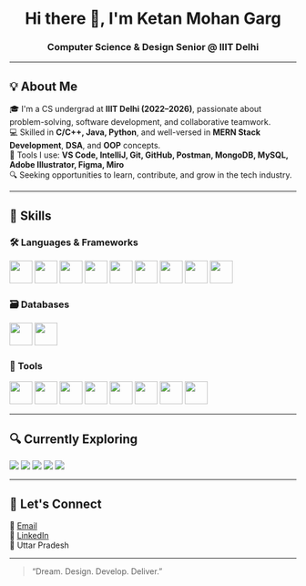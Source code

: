 <h1 align="center">Hi there 👋, I'm Ketan Mohan Garg</h1>
<h3 align="center">Computer Science & Design Senior @ IIIT Delhi</h3>

---

## 💡 About Me

🎓 I'm a CS undergrad at **IIIT Delhi (2022–2026)**, passionate about problem-solving, software development, and collaborative teamwork.  
💻 Skilled in **C/C++, Java, Python**, and well-versed in **MERN Stack Development**, **DSA**, and **OOP** concepts.  
🧰 Tools I use: **VS Code, IntelliJ, Git, GitHub, Postman, MongoDB, MySQL, Adobe Illustrator, Figma, Miro**  
🔍 Seeking opportunities to learn, contribute, and grow in the tech industry.

---

## 🧠 Skills

### 🛠 Languages & Frameworks  
<p align="left">
  <img src="https://cdn.jsdelivr.net/gh/devicons/devicon/icons/python/python-original.svg" height="40" />
  <img src="https://cdn.jsdelivr.net/gh/devicons/devicon/icons/javascript/javascript-original.svg" height="40"/>
  <img src="https://cdn.jsdelivr.net/gh/devicons/devicon/icons/cplusplus/cplusplus-original.svg" height="40"/>
  <img src="https://cdn.jsdelivr.net/gh/devicons/devicon/icons/html5/html5-original.svg" height="40"/>
  <img src="https://cdn.jsdelivr.net/gh/devicons/devicon/icons/css3/css3-original.svg" height="40"/>
  <img src="https://cdn.jsdelivr.net/gh/devicons/devicon/icons/react/react-original.svg" height="40"/>
  <img src="https://cdn.jsdelivr.net/gh/devicons/devicon/icons/express/express-original.svg" height="40"/>
  <img src="https://cdn.jsdelivr.net/gh/devicons/devicon/icons/nodejs/nodejs-original.svg" height="40"/>
  <img src="https://cdn.jsdelivr.net/gh/devicons/devicon/icons/flask/flask-original.svg" height="40"/>
</p>

### 🗃️ Databases  
<p align="left">
  <img src="https://cdn.jsdelivr.net/gh/devicons/devicon/icons/mongodb/mongodb-original.svg" height="40"/>
  <img src="https://cdn.jsdelivr.net/gh/devicons/devicon/icons/mysql/mysql-original.svg" height="40"/>
</p>

### 🧰 Tools  
<p align="left">
  <img src="https://cdn.jsdelivr.net/gh/devicons/devicon/icons/vscode/vscode-original.svg" height="40"/>
  <img src="https://cdn.jsdelivr.net/gh/devicons/devicon/icons/github/github-original.svg" height="40"/>
  <img src="https://cdn.jsdelivr.net/gh/devicons/devicon/icons/intellij/intellij-original.svg" height="40"/>
  <img src="https://www.vectorlogo.zone/logos/getpostman/getpostman-icon.svg" height="40"/>
  <img src="https://cdn.jsdelivr.net/gh/devicons/devicon/icons/figma/figma-original.svg" height="40"/>
  <img src="https://cdn.worldvectorlogo.com/logos/canva-1.svg" height="40"/>
  <img src="https://cdn.worldvectorlogo.com/logos/miro-2.svg" height="40"/>
  <img src="https://cdn.jsdelivr.net/gh/devicons/devicon/icons/wordpress/wordpress-original.svg" height="40"/>
</p>

---

## 🔍 Currently Exploring

<p>
  <img src="https://img.shields.io/badge/Cloud%20Computing-0078D4?style=for-the-badge&logo=azure-devops&logoColor=white"/>
  <img src="https://img.shields.io/badge/Machine%20Learning-9ACD32?style=for-the-badge&logo=scikit-learn&logoColor=white"/>
  <img src="https://img.shields.io/badge/Deep%20Learning-FF69B4?style=for-the-badge&logo=tensorflow&logoColor=white"/>
  <img src="https://img.shields.io/badge/JWT%20Auth-F57C00?style=for-the-badge&logo=jsonwebtokens&logoColor=white"/>
  <img src="https://img.shields.io/badge/MERN%20Stack-4CAF50?style=for-the-badge&logo=react&logoColor=white"/>
</p>

---

## 🔗 Let's Connect

📧 [Email](mailto:ketangarg0029@gmail.com)  
🔗 [LinkedIn](https://www.linkedin.com/in/ketan-mohan-garg-659a16314/)  
📍 Uttar Pradesh  

---

> “Dream. Design. Develop. Deliver.”
